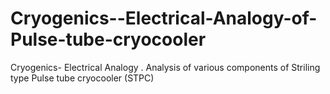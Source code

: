 # Cryogenics--Electrical-Analogy-of-Pulse-tube-cryocooler
Cryogenics- Electrical Analogy . Analysis of various components of Striling type Pulse tube cryocooler (STPC)
